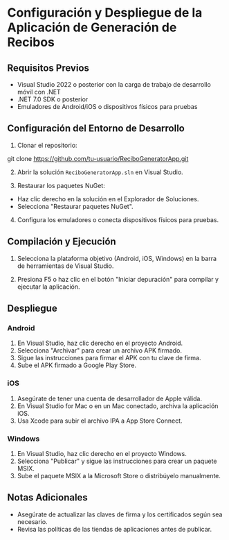 # Configuración y Despliegue de la Aplicación de Generación de Recibos

## Requisitos Previos
- Visual Studio 2022 o posterior con la carga de trabajo de desarrollo móvil con .NET
- .NET 7.0 SDK o posterior
- Emuladores de Android/iOS o dispositivos físicos para pruebas

## Configuración del Entorno de Desarrollo

1. Clonar el repositorio:

git clone https://github.com/tu-usuario/ReciboGeneratorApp.git

2. Abrir la solución `ReciboGeneratorApp.sln` en Visual Studio.

3. Restaurar los paquetes NuGet:
- Haz clic derecho en la solución en el Explorador de Soluciones.
- Selecciona "Restaurar paquetes NuGet".

4. Configura los emuladores o conecta dispositivos físicos para pruebas.

## Compilación y Ejecución

1. Selecciona la plataforma objetivo (Android, iOS, Windows) en la barra de herramientas de Visual Studio.

2. Presiona F5 o haz clic en el botón "Iniciar depuración" para compilar y ejecutar la aplicación.

## Despliegue

### Android
1. En Visual Studio, haz clic derecho en el proyecto Android.
2. Selecciona "Archivar" para crear un archivo APK firmado.
3. Sigue las instrucciones para firmar el APK con tu clave de firma.
4. Sube el APK firmado a Google Play Store.

### iOS
1. Asegúrate de tener una cuenta de desarrollador de Apple válida.
2. En Visual Studio for Mac o en un Mac conectado, archiva la aplicación iOS.
3. Usa Xcode para subir el archivo IPA a App Store Connect.

### Windows
1. En Visual Studio, haz clic derecho en el proyecto Windows.
2. Selecciona "Publicar" y sigue las instrucciones para crear un paquete MSIX.
3. Sube el paquete MSIX a la Microsoft Store o distribúyelo manualmente.

## Notas Adicionales
- Asegúrate de actualizar las claves de firma y los certificados según sea necesario.
- Revisa las políticas de las tiendas de aplicaciones antes de publicar.
